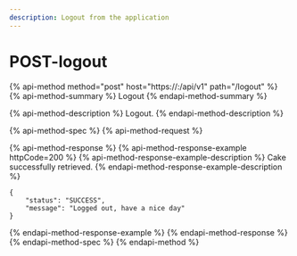 ```yaml
---
description: Logout from the application
---
```


# POST-logout

{% api-method method="post" host="https://<host>:<port>/api/v1" path="/logout" %}
{% api-method-summary %}
Logout
{% endapi-method-summary %}

{% api-method-description %}
Logout.
{% endapi-method-description %}

{% api-method-spec %}
{% api-method-request %}

{% api-method-response %}
{% api-method-response-example httpCode=200 %}
{% api-method-response-example-description %}
Cake successfully retrieved.
{% endapi-method-response-example-description %}

```
{
    "status": "SUCCESS",
    "message": "Logged out, have a nice day"
}
```
{% endapi-method-response-example %}
{% endapi-method-response %}
{% endapi-method-spec %}
{% endapi-method %}



